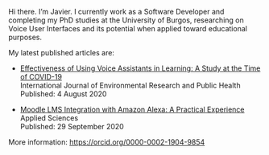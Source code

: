 <!--
**joo0003/joo0003** is a ✨ _special_ ✨ repository because its `README.md` (this file) appears on your GitHub profile.

Here are some ideas to get you started:

- 🔭 I’m currently working on ...
- 🌱 I’m currently learning ...
- 👯 I’m looking to collaborate on ...
- 🤔 I’m looking for help with ...
- 💬 Ask me about ...
- 📫 How to reach me: ...
- 😄 Pronouns: ...
- ⚡ Fun fact: ...
-->

Hi there. I’m Javier. I currently work as a Software Developer and completing my PhD studies at the University of Burgos, researching on Voice User Interfaces and its potential when applied toward educational purposes. 

My latest published articles are:

- [Effectiveness of Using Voice Assistants in Learning: A Study at the Time of COVID-19](https://doi.org/10.3390/ijerph17155618)    
  International Journal of Environmental Research and Public Health  
  Published: 4 August 2020  
  
- [Moodle LMS Integration with Amazon Alexa: A Practical Experience](https://doi.org/10.3390/app10196859)  
  Applied Sciences    
  Published: 29 September 2020  
  
More information: https://orcid.org/0000-0002-1904-9854 

  
 
